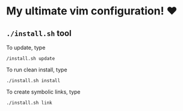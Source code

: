# My ultimate vim configuration! :heart: 

## `./install.sh` tool

To update, type

``` .
/install.sh update
```

To run clean install, type

``` 
./install.sh install
```

To create symbolic links, type

``` 
./install.sh link
```

